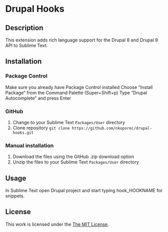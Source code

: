 Drupal Hooks
=====================
## Description

This extension adds rich language support for the Drupal 8 and Drupal 9 API to Sublime Text.

## Installation

###

### Package Control

Make sure you already have Package Control installed
Choose “Install Package” from the Command Palette (Super+Shift+p)
Type “Drupal Autocomplete” and press Enter

### GitHub

1. Change to your Sublime Text `Packages/User` directory
2. Clone repository `git clone https://github.com/nkoporec/drupal-hooks.git`

### Manual installation

1. Download the files using the GitHub .zip download option
2. Unzip the files to your Sublime Text `Packages/User` directory

## Usage

In Sublime Text open Drupal project and start typing hook_HOOKNAME for snippets.

## License

This work is licensed under the [The MIT License](LICENSE).
